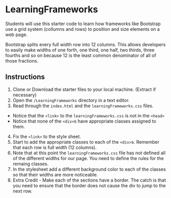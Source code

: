 # LearningFrameworks

Students will use this starter code to learn how frameworks like Bootstrap use a grid system (collumns and rows) to position and size elements on a web page.

Bootstrap splits every full width row into 12 columns.  This allows developers to easily make widths of one forth, one third, one half, two thirds, three fourths and so on because 12 is the least common denominator of all of those fractions.

## Instructions
1. Clone or Download the starter files to your local machine. (Extract if necessary)
2. Open the ```/LearningFrameworks``` directory in a text editor.
3. Read through the ```index.html``` and the ```learningFrameworks.css``` files.
  * Notice that the ```<link>``` to the ```learningFrameworks.css``` is not in the ```<head>```
  * Notice that none of the ```<div>```s have appropriate classes assigned to them.
4. Fix the ```<link>``` to the style sheet.
5. Start to add the appropriate classes to each of the ```<div>```s.  Remember that each row is full width (12 columns).
6. Note that at this point the ```learningFrameworks.css``` file has not defined all of the different widths for our page. You need to define the rules for the remaing classes.
7. In the stylesheet add a different background color to each of the classes so that their widths are more noticeable.
8. Extra Credit - Make each of the sections have a border.  The catch is that you need to ensure that the border does not cause the div to jump to the next row.
